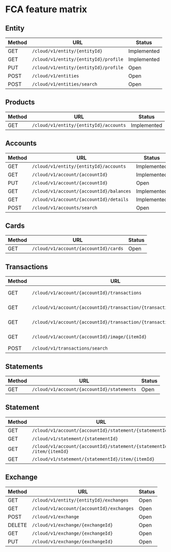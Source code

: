 # FCA feature matrix
## Entity

| Method | URL | Status |
|--- |--- |--- |
| GET |  `/cloud/v1/entity/{entityId}` | Implemented |
| GET |  `/cloud/v1/entity/{entityId}/profile` | Implemented |
| PUT | `/cloud/v1/entity/{entityId}/profile` | Open |
| POST | `/cloud/v1/entities` | Open |
| POST | `/cloud/v1/entities/search` | Open|

## Products

| Method | URL | Status |
|--- |--- |--- |
| GET |  `/cloud/v1/entity/{entityId}/accounts` | Implemented |

## Accounts

| Method | URL | Status |
|--- |--- |--- |
| GET |  `​/cloud/v1/entity/{entityId}/accounts` | Implemented |
| GET |  `​/cloud​/v1​/account​/{accountId}` | Implemented |
| PUT | `/cloud/v1/account/{accountId}` | Open |
| GET |  `​/cloud/v1/account/{accountId}/balances` | Implemented |
| GET |  `​/cloud/v1/account/{accountId}/details` | Implemented |
| POST | `/cloud/v1/accounts/search` | Open |

## Cards

| Method | URL | Status |
|--- |--- |--- |
| GET |  `/cloud/v1/account/{accountId}/cards` | Open |

## Transactions

| Method | URL | Status |
|--- |--- |--- |
| GET |  `/cloud/v1/account/{accountId}/transactions` | Next release |
| GET | `/cloud/v1/account/{accountId}/transaction/{transactionId}` | Next release |
| GET | `/cloud/v1/account/{accountId}/transaction/{transactionId}/images` | Next release |
| GET | `/cloud/v1/account/{accountId}/image/{itemId}` | Next release |
| POST | `/cloud/v1/transactions/search` | Open |

## Statements

| Method | URL | Status |
|--- |--- |--- |
| GET |  `/cloud/v1/account/{accountId}/statements` | Open |

## Statement

| Method | URL | Status |
|--- |--- |--- |
| GET |  `/cloud/v1/account/{accountId}/statement/{statementId}` | Open |
| GET |  `​/cloud​/v1​/statement​/{statementId}` | Open |
| GET |  `​/cloud​/v1​/account​/{accountId}​/statement​/{statementId}​/item​/{itemId}` | Open |
| GET |  `​/cloud​/v1​/statement​/{statementId}​/item​/{itemId}` | Open |

## Exchange

| Method | URL | Status |
|--- |--- |--- |
| GET |  `​/cloud​/v1​/entity​/{entityId}​/exchanges` | Open |
| GET | `/cloud/v1/account/{accountId}/exchanges` | Open |
| POST | `/cloud/v1/exchange` | Open |
| DELETE | `/cloud/v1/exchange/{exchangeId}` | Open |
| GET | `/cloud/v1/exchange/{exchangeId}` | Open |
| PUT | `/cloud/v1/exchange/{exchangeId}` | Open |
